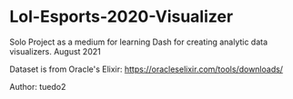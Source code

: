 # Lol-Esports-2020-Visualizer
Solo Project as a medium for learning Dash for creating analytic data visualizers. August 2021

Dataset is from Oracle's Elixir: https://oracleselixir.com/tools/downloads/

Author: tuedo2
